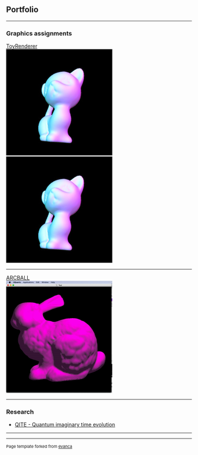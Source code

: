 ## Portfolio

---

### Graphics assignments

[ToyRenderer](/sample_page)
<br>
<img src="images/scene_kitten_Phong.jpg?raw=true"/> <img src="images/scene_kitten_Phong.jpg?raw=true"/>

---
[ARCBALL](/pdf/sample_presentation.pdf)
<br>
<img src="images/moving_bunny.gif?raw=true"/>

---

### Research

- [QITE - Quantum imaginary time evolution](https://github.com/mariomotta/QITE)


---


---
<p style="font-size:11px">Page template forked from <a href="https://github.com/evanca/quick-portfolio">evanca</a></p>
<!-- Remove above link if you don't want to attibute -->
